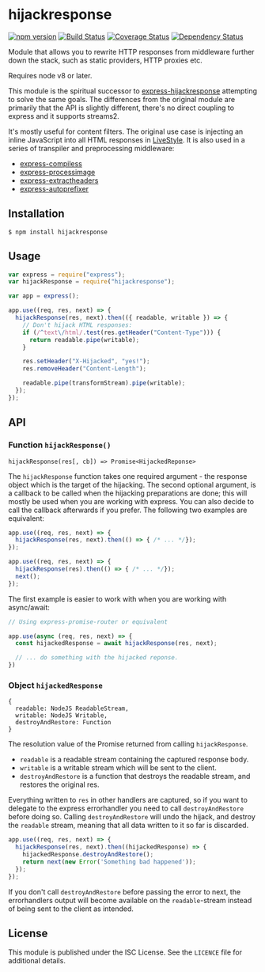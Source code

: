 # hijackresponse

[![npm version](https://badge.fury.io/js/hijackresponse.svg)](https://www.npmjs.com/package/hijackresponse)
[![Build Status](https://travis-ci.org/gustavnikolaj/hijackresponse.svg)](https://travis-ci.org/gustavnikolaj/hijackresponse)
[![Coverage Status](https://coveralls.io/repos/gustavnikolaj/hijackresponse/badge.svg?branch=master&service=github)](https://coveralls.io/github/gustavnikolaj/hijackresponse?branch=master)
[![Dependency Status](https://david-dm.org/gustavnikolaj/hijackresponse.svg)](https://david-dm.org/gustavnikolaj/hijackresponse)

Module that allows you to rewrite HTTP responses from middleware further down
the stack, such as static providers, HTTP proxies etc.

Requires node v8 or later.

This module is the spiritual successor to
[express-hijackresponse](https://github.com/papandreou/express-hijackresponse)
attempting to solve the same goals. The differences from the original module are
primarily that the API is slightly different, there's no direct coupling to
express and it supports streams2.

It's mostly useful for content filters. The original use case is injecting an
inline JavaScript into all HTML responses in
[LiveStyle](https://github.com/One-com/livestyle). It is also used in a series
of transpiler and preprocessing middleware:

- [express-compiless](https://github.com/papandreou/express-compiless)
- [express-processimage](https://github.com/papandreou/express-processimage)
- [express-extractheaders](https://github.com/papandreou/express-extractheaders)
- [express-autoprefixer](https://github.com/gustavnikolaj/express-autoprefixer)

## Installation

```
$ npm install hijackresponse
```

## Usage

```js
var express = require("express");
var hijackResponse = require("hijackresponse");

var app = express();

app.use((req, res, next) => {
  hijackResponse(res, next).then(({ readable, writable }) => {
    // Don't hijack HTML responses:
    if (/^text\/html/.test(res.getHeader("Content-Type"))) {
      return readable.pipe(writable);
    }

    res.setHeader("X-Hijacked", "yes!");
    res.removeHeader("Content-Length");

    readable.pipe(transformStream).pipe(writable);
  });
});
```

## API

### Function `hijackResponse()`

```
hijackResponse(res[, cb]) => Promise<HijackedReponse>
```

The `hijackResponse` function takes one required argument - the response object
which is the target of the hijacking. The second optional argument, is a
callback to be called when the hijacking preparations are done; this will mostly
be used when you are working with express. You can also decide to call the
callback afterwards if you prefer. The following two examples are equivalent:

```js
app.use((req, res, next) => {
  hijackResponse(res, next).then(() => { /* ... */});
});

app.use((req, res, next) => {
  hijackResponse(res).then(() => { /* ... */});
  next();
});
```

The first example is easier to work with when you are working with async/await:

```js
// Using express-promise-router or equivalent

app.use(async (req, res, next) => {
  const hijackedResponse = await hijackResponse(res, next);

  // ... do something with the hijacked reponse.
})
```

### Object `hijackedResponse`

```
{
  readable: NodeJS ReadableStream,
  writable: NodeJS Writable,
  destroyAndRestore: Function
}
```

The resolution value of the Promise returned from calling `hijackResponse`.

- `readable` is a readable stream containing the captured response body.
- `writable` is a writable stream which will be sent to the client.
- `destroyAndRestore` is a function that destroys the readable stream, and
  restores the original res.

Everything written to `res` in other handlers are captured, so if you want to
delegate to the express errorhandler you need to call `destroyAndRestore` before
doing so. Calling `destroyAndRestore` will undo the hijack, and destroy the `readable`
stream, meaning that all data written to it so far is discarded.

```js
app.use((req, res, next) => {
  hijackResponse(res, next).then((hijackedResponse) => {
    hijackedResponse.destroyAndRestore();
    return next(new Error('Something bad happened'));
  });
});
```

If you don't call `destroyAndRestore` before passing the error to next, the
errorhandlers output will become available on the `readable`-stream instead of
being sent to the client as intended.

## License

This module is published under the ISC License. See the `LICENCE` file for
additional details.

